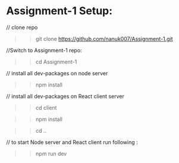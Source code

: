 # Assignment-1 Setup:

// clone repo 
>>git clone https://github.com/nanuk007/Assignment-1.git

//Switch to Assignment-1 repo:

>>cd Assignment-1

// install all dev-packages on node server

>>npm install

// install all dev-packages on React client server

>>cd client 

>>npm install

>> cd .. 

// to start Node server and React client run following :

>> npm run dev 
